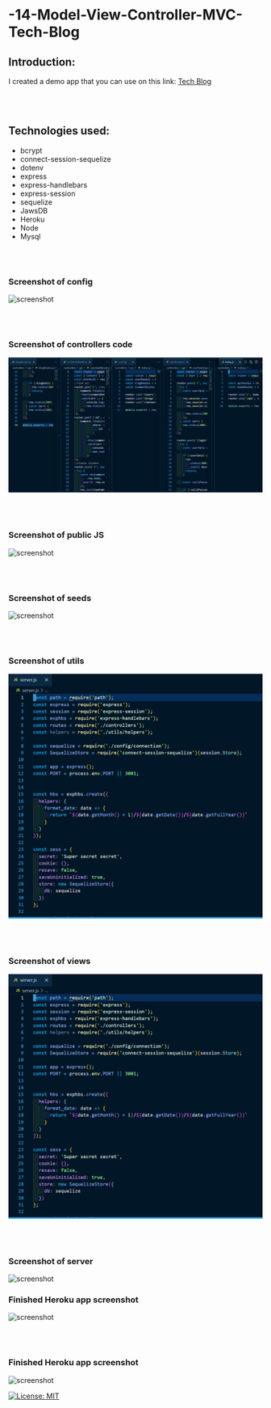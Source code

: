 # -14-Model-View-Controller-MVC-Tech-Blog
## Introduction:


I created a demo app that you can use on this link:
 [Tech Blog](https://vast-tundra-79667.herokuapp.com/)

<br>
<br>


## Technologies used:

* bcrypt
* connect-session-sequelize
* dotenv
* express
* express-handlebars
* express-session
* sequelize
* JawsDB
* Heroku
* Node
* Mysql
<br>
<br>


### Screenshot of config
![screenshot](assets/img/moduls.JPG)

<br>
<br>

### Screenshot of controllers code
![screenshot](assets/img/routes.JPG)

<br>
<br>

### Screenshot of public JS
![screenshot](assets/img/moduls.JPG)

<br>
<br>

### Screenshot of seeds
![screenshot](assets/img/moduls.JPG)

<br>
<br>


### Screenshot of utils
![screenshot](assets/img/server.JPG)

<br>
<br>

### Screenshot of views
![screenshot](assets/img/server.JPG)

<br>
<br>

### Screenshot of server
![screenshot](assets/img/mongoatlas.png)


### Finished Heroku app screenshot
![screenshot](assets/img/finalapp1.png)

<br>
<br>

### Finished Heroku app screenshot
![screenshot](assets/img/finalapp2.png)

[![License: MIT](https://img.shields.io/badge/License-MIT-yellow.svg)](https://opensource.org/licenses/MIT)